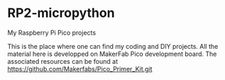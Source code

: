 # RP2-micropython
My Raspberry Pi Pico projects

This is the place where one can find my coding and DIY projects.
All the material here is developped on MakerFab Pico development board.
The associated resources can be found at https://github.com/Makerfabs/Pico_Primer_Kit.git
